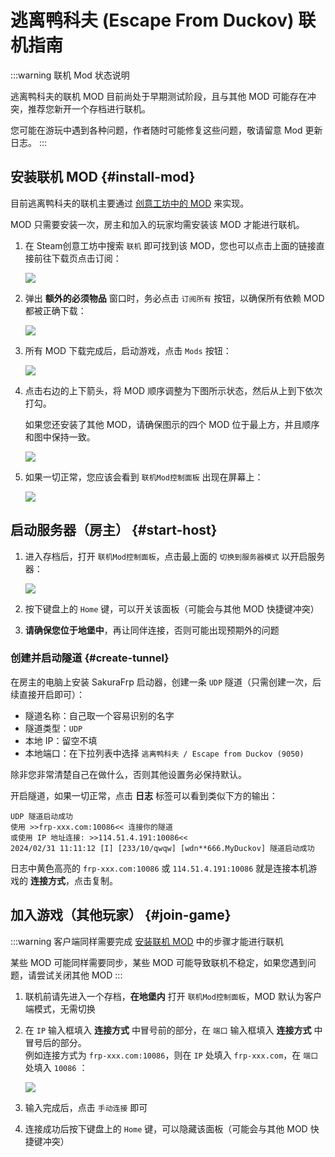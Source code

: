 # 逃离鸭科夫 (Escape From Duckov) 联机指南

:::warning 联机 Mod 状态说明

逃离鸭科夫的联机 MOD 目前尚处于早期测试阶段，且与其他 MOD 可能存在冲突，推荐您新开一个存档进行联机。

您可能在游玩中遇到各种问题，作者随时可能修复这些问题，敬请留意 Mod 更新日志。
:::

## 安装联机 MOD {#install-mod}

目前逃离鸭科夫的联机主要通过 [创意工坊中的 MOD](https://steamcommunity.com/sharedfiles/filedetails/?id=3591341282) 来实现。

MOD 只需要安装一次，房主和加入的玩家均需安装该 MOD 才能进行联机。

1. 在 Steam创意工坊中搜索 `联机` 即可找到该 MOD，您也可以点击上面的链接直接前往下载页点击订阅：

   ![](./_images/duckov/steam.png)

1. 弹出 **额外的必须物品** 窗口时，务必点击 `订阅所有` 按钮，以确保所有依赖 MOD 都被正确下载：

   ![](./_images/duckov/mod-subscribe.png)

1. 所有 MOD 下载完成后，启动游戏，点击 `Mods` 按钮：

   ![](./_images/duckov/btn-mods.png)

1. 点击右边的上下箭头，将 MOD 顺序调整为下图所示状态，然后从上到下依次打勾。

   如果您还安装了其他 MOD，请确保图示的四个 MOD 位于最上方，并且顺序和图中保持一致。

   ![](./_images/duckov/order-mods.png)

1. 如果一切正常，您应该会看到 `联机Mod控制面板` 出现在屏幕上：

   ![](./_images/duckov/mod-panel.png)

## 启动服务器（房主） {#start-host}

1. 进入存档后，打开 `联机Mod控制面板`，点击最上面的 `切换到服务器模式` 以开启服务器：

   ![](./_images/duckov/mod-start-server.png)

1. 按下键盘上的 `Home` 键，可以开关该面板（可能会与其他 MOD 快捷键冲突）

1. **请确保您位于地堡中**，再让同伴连接，否则可能出现预期外的问题

### 创建并启动隧道 {#create-tunnel}

在房主的电脑上安装 SakuraFrp 启动器，创建一条 `UDP` 隧道（只需创建一次，后续直接开启即可）：

- 隧道名称：自己取一个容易识别的名字
- 隧道类型：`UDP`
- 本地 IP：留空不填
- 本地端口：在下拉列表中选择 `逃离鸭科夫 / Escape from Duckov (9050)`

除非您非常清楚自己在做什么，否则其他设置务必保持默认。

开启隧道，如果一切正常，点击 **日志** 标签可以看到类似下方的输出：

```log
UDP 隧道启动成功
使用 >>frp-xxx.com:10086<< 连接你的隧道
或使用 IP 地址连接: >>114.51.4.191:10086<<
2024/02/31 11:11:12 [I] [233/10/qwqw] [wdn**666.MyDuckov] 隧道启动成功
```

日志中黄色高亮的 `frp-xxx.com:10086` 或 `114.51.4.191:10086` 就是连接本机游戏的 **连接方式**，点击复制。

## 加入游戏（其他玩家） {#join-game}

:::warning
客户端同样需要完成 [安装联机 MOD](#install-mod) 中的步骤才能进行联机

某些 MOD 可能同样需要同步，某些 MOD 可能导致联机不稳定，如果您遇到问题，请尝试关闭其他 MOD
:::

1. 联机前请先进入一个存档，**在地堡内** 打开 `联机Mod控制面板`，MOD 默认为客户端模式，无需切换
1. 在 `IP` 输入框填入 **连接方式** 中冒号前的部分，在 `端口` 输入框填入 **连接方式** 中冒号后的部分。  
   例如连接方式为 `frp-xxx.com:10086`，则在 `IP` 处填入 `frp-xxx.com`，在 `端口` 处填入 `10086` ：

   ![](./_images/duckov/mod-client.png)

1. 输入完成后，点击 `手动连接` 即可
1. 连接成功后按下键盘上的 `Home` 键，可以隐藏该面板（可能会与其他 MOD 快捷键冲突）
